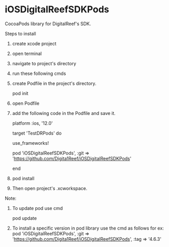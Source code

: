# iOSDigitalReefSDKPods
CocoaPods library for DigitalReef's SDK.

Steps to install

1. create xcode project
2. open terminal
3. navigate to project's directory
4. run these following cmds
  1. create Podfile in the project's directory. 
      
      pod init 
  2. open Podfile 
  3. add the following code in the Podfile and save it.

      platform :ios, '12.0'
      
      target 'TestDRPods' do
      
        use_frameworks!
        
        pod 'iOSDigitalReefSDKPods', :git => 'https://github.com/Digita1Reef/iOSDigitalReefSDKPods'
        
      end
  4. pod install
5. Then open project's .xcworkspace.

Note: 
1. To update pod use cmd

    pod update
2. To install a specific version in pod library use the cmd as follows
for ex: pod 'iOSDigitalReefSDKPods', :git => 'https://github.com/Digita1Reef/iOSDigitalReefSDKPods', :tag => '4.6.3'​
